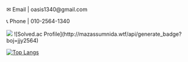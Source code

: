 <p>✉ Email | oasis1340@gmail.com</p>
<p>📞 Phone | 010-2564-1340</p>
<p></p>
<picture>
  <source
    srcset="https://github-readme-stats.vercel.app/api?username=anuraghazra&show_icons=true&theme=dark"
    media="(prefers-color-scheme: dark)"
  />
  <source
    srcset="https://github-readme-stats.vercel.app/api?username=oasis1340&show_icons=true"
    media="(prefers-color-scheme: light), (prefers-color-scheme: no-preference)"
  />
  <img src="https://github-readme-stats.vercel.app/api?username=oasis1340&show_icons=true" />
  ![Solved.ac Profile](http://mazassumnida.wtf/api/generate_badge?boj=jjy2564)
</picture>

[![Top Langs](https://github-readme-stats.vercel.app/api/top-langs/?username=oasis1340&layout=donut)](https://github.com/oasis1340/github-readme-stats)
